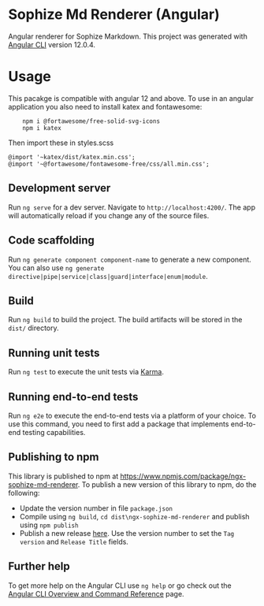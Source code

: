 # Sophize Md Renderer (Angular)

Angular renderer for Sophize Markdown. This project was generated with [Angular CLI](https://github.com/angular/angular-cli) version 12.0.4.

# Usage

This pacakge is compatible with angular 12 and above. To use in an angular application you also need to install katex and fontawesome:
```
    npm i @fortawesome/free-solid-svg-icons
    npm i katex
```
Then import these in styles.scss
```
@import '~katex/dist/katex.min.css';
@import '~@fortawesome/fontawesome-free/css/all.min.css';
```

## Development server

Run `ng serve` for a dev server. Navigate to `http://localhost:4200/`. The app will automatically reload if you change any of the source files.

## Code scaffolding

Run `ng generate component component-name` to generate a new component. You can also use `ng generate directive|pipe|service|class|guard|interface|enum|module`.

## Build

Run `ng build` to build the project. The build artifacts will be stored in the `dist/` directory.

## Running unit tests

Run `ng test` to execute the unit tests via [Karma](https://karma-runner.github.io).

## Running end-to-end tests

Run `ng e2e` to execute the end-to-end tests via a platform of your choice. To use this command, you need to first add a package that implements end-to-end testing capabilities.

## Publishing to npm
This library is published to npm at https://www.npmjs.com/package/ngx-sophize-md-renderer. To publish a new version of this library to npm, do the following:

* Update the version number in file `package.json`
* Compile using `ng build`, `cd dist\ngx-sophize-md-renderer` and publish using `npm publish`
* Publish a new release [here](https://github.com/Sophize/ngx-sophize-md-renderer/releases). Use the version number to set the `Tag version` and `Release Title` fields.

## Further help

To get more help on the Angular CLI use `ng help` or go check out the [Angular CLI Overview and Command Reference](https://angular.io/cli) page.
